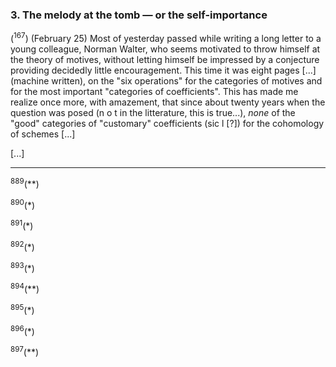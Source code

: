 ### 3. The melody at the tomb &mdash; or the self-importance
(<sup>167</sup>) (February 25) Most of yesterday passed while writing a long letter to a young colleague, Norman Walter, who seems motivated to throw himself at the theory of motives, without letting himself be impressed by a conjecture providing decidedly little encouragement. This time it was eight pages [...] (machine written), on the "six operations" for the categories of motives and for the most important "categories of coefficients". This has made me realize once more, with amazement, that since about twenty years when the question was posed (n o t in the litterature, this is true...), _none_ of the "good" categories of "customary" coefficients (sic l [?]) for the cohomology of schemes [...]

[...]

---

<sup>889</sup>(**)

<sup>890</sup>(*)

<sup>891</sup>(*)

<sup>892</sup>(*)

<sup>893</sup>(*)

<sup>894</sup>(**)

<sup>895</sup>(*)

<sup>896</sup>(*)

<sup>897</sup>(**)
